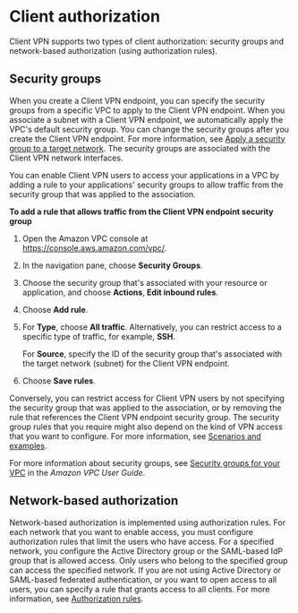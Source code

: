 # Client authorization<a name="client-authorization"></a>

Client VPN supports two types of client authorization: security groups and network\-based authorization \(using authorization rules\)\.

## Security groups<a name="security-groups"></a>

When you create a Client VPN endpoint, you can specify the security groups from a specific VPC to apply to the Client VPN endpoint\. When you associate a subnet with a Client VPN endpoint, we automatically apply the VPC's default security group\. You can change the security groups after you create the Client VPN endpoint\. For more information, see [Apply a security group to a target network](cvpn-working-target.md#cvpn-working-target-apply)\. The security groups are associated with the Client VPN network interfaces\. 

You can enable Client VPN users to access your applications in a VPC by adding a rule to your applications' security groups to allow traffic from the security group that was applied to the association\. 

**To add a rule that allows traffic from the Client VPN endpoint security group**

1. Open the Amazon VPC console at [https://console\.aws\.amazon\.com/vpc/](https://console.aws.amazon.com/vpc/)\.

1. In the navigation pane, choose **Security Groups**\.

1. Choose the security group that's associated with your resource or application, and choose **Actions**, **Edit inbound rules**\.

1. Choose **Add rule**\.

1. For **Type**, choose **All traffic**\. Alternatively, you can restrict access to a specific type of traffic, for example, **SSH**\. 

   For **Source**, specify the ID of the security group that's associated with the target network \(subnet\) for the Client VPN endpoint\.

1. Choose **Save rules**\.

Conversely, you can restrict access for Client VPN users by not specifying the security group that was applied to the association, or by removing the rule that references the Client VPN endpoint security group\. The security group rules that you require might also depend on the kind of VPN access that you want to configure\. For more information, see [Scenarios and examples](scenario.md)\.

For more information about security groups, see [Security groups for your VPC](https://docs.aws.amazon.com/vpc/latest/userguide/VPC_SecurityGroups.html) in the *Amazon VPC User Guide*\.

## Network\-based authorization<a name="auth-rules"></a>

Network\-based authorization is implemented using authorization rules\. For each network that you want to enable access, you must configure authorization rules that limit the users who have access\. For a specified network, you configure the Active Directory group or the SAML\-based IdP group that is allowed access\. Only users who belong to the specified group can access the specified network\. If you are not using Active Directory or SAML\-based federated authentication, or you want to open access to all users, you can specify a rule that grants access to all clients\. For more information, see [Authorization rules](cvpn-working-rules.md)\.